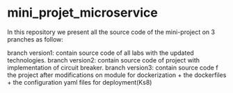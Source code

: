 # mini_projet_microservice

In this repository we present all the source code of the mini-project on 3 pranches as follow:

branch version1: contain source code of all labs with the updated technologies. 
branch version2: contain source code of project with implementation of circuit breaker. 
branch version3: contain source code f the project after modifications on module for dockerization + the dockerfiles + the configuration yaml files for deployment(Ks8)
